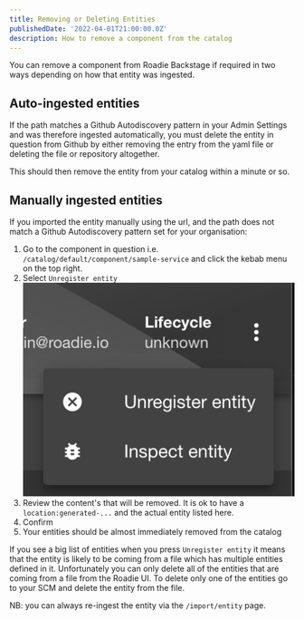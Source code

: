 ```yaml
---
title: Removing or Deleting Entities
publishedDate: '2022-04-01T21:00:00.0Z'
description: How to remove a component from the catalog
---
```


You can remove a component from Roadie Backstage if required in two ways depending on how that entity was ingested.

## Auto-ingested entities

If the path matches a Github Autodiscovery pattern in your Admin Settings and was therefore ingested automatically, you must delete the entity in question from Github by either removing the entry from the yaml file or deleting the file or repository altogether.

This should then remove the entity from your catalog within a minute or so.

## Manually ingested entities

If you imported the entity manually using the url, and the path does not match a Github Autodiscovery pattern set for your organisation:

1. Go to the component in question i.e. `/catalog/default/component/sample-service` and click the kebab menu on the top right.
2. Select `Unregister entity` ![Remove item menu](./unregister-menu.png)
3. Review the content's that will be removed. It is ok to have a `location:generated-...` and the actual entity listed here.
4. Confirm
5. Your entities should be almost immediately removed from the catalog

If you see a big list of entities when you press `Unregister entity` it means that the entity is likely to be coming from a file which has multiple entities defined in it. Unfortunately you can only delete all of the entities that are coming from a file from the Roadie UI. To delete only one of the entities go to your SCM and delete the entity from the file.

NB: you can always re-ingest the entity via the `/import/entity` page.
